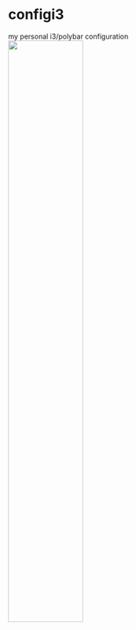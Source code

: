 # configi3
my personal i3/polybar configuration 
<img src="https://github.com/oscarandrea/configi3/blob/master/2017-01-29-130932_1366x768_scrot.png" width="55%"></img> 
